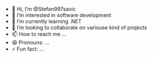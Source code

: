 - 👋 Hi, I’m @Stefan997savic
- 👀 I’m interested in software development
- 🌱 I’m currently learning .NET
- 💞️ I’m looking to collaborate on variouse kind of projects
- 📫 How to reach me ...
- 😄 Pronouns: ...
- ⚡ Fun fact: ...

<!---
Stefan997savic/Stefan997savic is a ✨ special ✨ repository because its `README.md` (this file) appears on your GitHub profile.
You can click the Preview link to take a look at your changes.
--->
